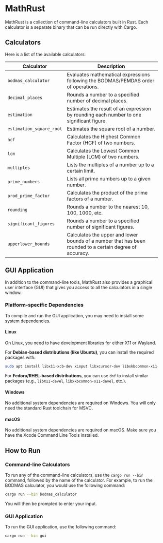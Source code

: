 # MathRust

MathRust is a collection of command-line calculators built in Rust. Each calculator is a separate binary that can be run directly with Cargo.

## Calculators

Here is a list of the available calculators:

| Calculator                  | Description                                                                                             |
| --------------------------- | ------------------------------------------------------------------------------------------------------- |
| `bodmas_calculator`         | Evaluates mathematical expressions following the BODMAS/PEMDAS order of operations.                     |
| `decimal_places`            | Rounds a number to a specified number of decimal places.                                                |
| `estimation`                | Estimates the result of an expression by rounding each number to one significant figure.                |
| `estimation_square_root`    | Estimates the square root of a number.                                                                  |
| `hcf`                       | Calculates the Highest Common Factor (HCF) of two numbers.                                              |
| `lcm`                       | Calculates the Lowest Common Multiple (LCM) of two numbers.                                             |
| `multiples`                 | Lists the multiples of a number up to a certain limit.                                                  |
| `prime_numbers`             | Lists all prime numbers up to a given number.                                                           |
| `prod_prime_factor`         | Calculates the product of the prime factors of a number.                                                |
| `rounding`                  | Rounds a number to the nearest 10, 100, 1000, etc.                                                      |
| `significant_figures`       | Rounds a number to a specified number of significant figures.                                           |
| `upperlower_bounds`         | Calculates the upper and lower bounds of a number that has been rounded to a certain degree of accuracy. |

## GUI Application

In addition to the command-line tools, MathRust also provides a graphical user interface (GUI) that gives you access to all the calculators in a single window.

### Platform-specific Dependencies

To compile and run the GUI application, you may need to install some system dependencies.

#### Linux

On Linux, you need to have development libraries for either X11 or Wayland.

For **Debian-based distributions (like Ubuntu)**, you can install the required packages with:

```bash
sudo apt install libx11-xcb-dev xinput libxcursor-dev libxkbcommon-x11-dev libx11-dev
```

For **Fedora/RHEL-based distributions**, you can use `dnf` to install similar packages (e.g., `libX11-devel`, `libxkbcommon-x11-devel`, etc.).

#### Windows

No additional system dependencies are required on Windows. You will only need the standard Rust toolchain for MSVC.

#### macOS

No additional system dependencies are required on macOS. Make sure you have the Xcode Command Line Tools installed.

## How to Run

### Command-line Calculators

To run any of the command-line calculators, use the `cargo run --bin` command, followed by the name of the calculator. For example, to run the BODMAS calculator, you would use the following command:

```bash
cargo run --bin bodmas_calculator
```

You will then be prompted to enter your input.

### GUI Application

To run the GUI application, use the following command:

```bash
cargo run --bin gui
```

